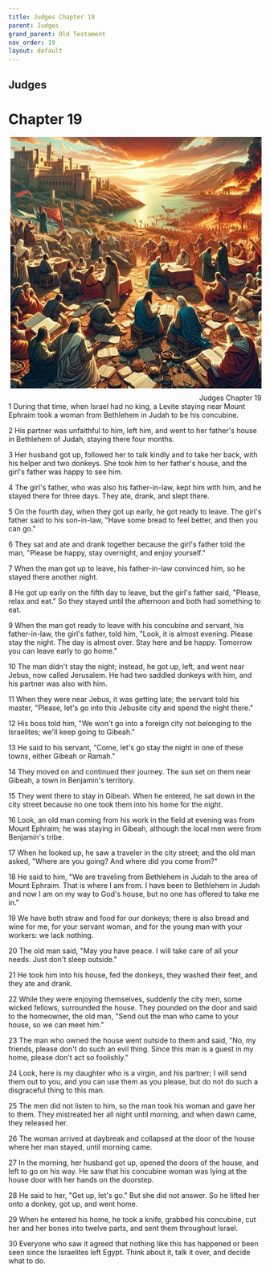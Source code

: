 ```yaml
---
title: Judges Chapter 19
parent: Judges
grand_parent: Old Testament
nav_order: 19
layout: default
---
```


## Judges

# Chapter 19

<div style="clear: both; text-align: right;">
    <img src="/assets/Image/Judges/500/19.jpg" alt="Judges Chapter 19" class="chapter-image" style="max-width: 100%; height: auto; float: right; margin: 0 0 10px 10px; padding-left: 10%;">
    <figcaption style="font-size: 14px;">Judges Chapter 19</figcaption>
</div>
1 During that time, when Israel had no king, a Levite staying near Mount Ephraim took a woman from Bethlehem in Judah to be his concubine.

2 His partner was unfaithful to him, left him, and went to her father's house in Bethlehem of Judah, staying there four months.

3 Her husband got up, followed her to talk kindly and to take her back, with his helper and two donkeys. She took him to her father's house, and the girl's father was happy to see him.

4 The girl's father, who was also his father-in-law, kept him with him, and he stayed there for three days. They ate, drank, and slept there.

5 On the fourth day, when they got up early, he got ready to leave. The girl's father said to his son-in-law, "Have some bread to feel better, and then you can go."

6 They sat and ate and drank together because the girl's father told the man, "Please be happy, stay overnight, and enjoy yourself."

7 When the man got up to leave, his father-in-law convinced him, so he stayed there another night.

8 He got up early on the fifth day to leave, but the girl's father said, "Please, relax and eat." So they stayed until the afternoon and both had something to eat.

9 When the man got ready to leave with his concubine and servant, his father-in-law, the girl's father, told him, "Look, it is almost evening. Please stay the night. The day is almost over. Stay here and be happy. Tomorrow you can leave early to go home."

10 The man didn't stay the night; instead, he got up, left, and went near Jebus, now called Jerusalem. He had two saddled donkeys with him, and his partner was also with him.

11 When they were near Jebus, it was getting late; the servant told his master, "Please, let's go into this Jebusite city and spend the night there."

12 His boss told him, "We won't go into a foreign city not belonging to the Israelites; we'll keep going to Gibeah."

13 He said to his servant, "Come, let's go stay the night in one of these towns, either Gibeah or Ramah."

14 They moved on and continued their journey. The sun set on them near Gibeah, a town in Benjamin's territory.

15 They went there to stay in Gibeah. When he entered, he sat down in the city street because no one took them into his home for the night.

16 Look, an old man coming from his work in the field at evening was from Mount Ephraim; he was staying in Gibeah, although the local men were from Benjamin's tribe.

17 When he looked up, he saw a traveler in the city street; and the old man asked, "Where are you going? And where did you come from?"

18 He said to him, "We are traveling from Bethlehem in Judah to the area of Mount Ephraim. That is where I am from. I have been to Bethlehem in Judah and now I am on my way to God's house, but no one has offered to take me in."

19 We have both straw and food for our donkeys; there is also bread and wine for me, for your servant woman, and for the young man with your workers: we lack nothing.

20 The old man said, "May you have peace. I will take care of all your needs. Just don't sleep outside."

21 He took him into his house, fed the donkeys, they washed their feet, and they ate and drank.

22 While they were enjoying themselves, suddenly the city men, some wicked fellows, surrounded the house. They pounded on the door and said to the homeowner, the old man, "Send out the man who came to your house, so we can meet him."

23 The man who owned the house went outside to them and said, "No, my friends, please don't do such an evil thing. Since this man is a guest in my home, please don't act so foolishly."

24 Look, here is my daughter who is a virgin, and his partner; I will send them out to you, and you can use them as you please, but do not do such a disgraceful thing to this man.

25 The men did not listen to him, so the man took his woman and gave her to them. They mistreated her all night until morning, and when dawn came, they released her.

26 The woman arrived at daybreak and collapsed at the door of the house where her man stayed, until morning came.

27 In the morning, her husband got up, opened the doors of the house, and left to go on his way. He saw that his concubine woman was lying at the house door with her hands on the doorstep.

28 He said to her, "Get up, let's go." But she did not answer. So he lifted her onto a donkey, got up, and went home.

29 When he entered his home, he took a knife, grabbed his concubine, cut her and her bones into twelve parts, and sent them throughout Israel.

30 Everyone who saw it agreed that nothing like this has happened or been seen since the Israelites left Egypt. Think about it, talk it over, and decide what to do.


